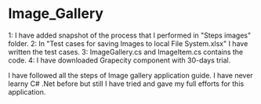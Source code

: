 # Image_Gallery
1: I have added snapshot of the process that I performed in "Steps images" folder.
2: In "Test cases for saving Images to local File System.xlsx" I have written the test cases.
3: ImageGallery.cs and ImageItem.cs contains the code.
4: I have downloaded Grapecity component with 30-days trial.

I have followed all the steps of Image gallery application guide.
I have never learny C# .Net before but still I have tried and gave my full efforts for this application.
